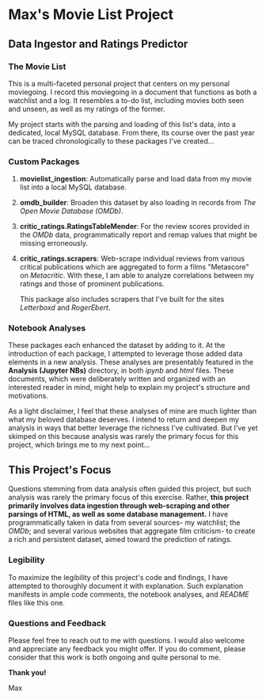 # Max's Movie List Project
## Data Ingestor and Ratings Predictor

### The Movie List

This is a multi-faceted personal project that centers on my personal moviegoing. I record this moviegoing in a document that functions as both a watchlist and a log. It resembles a to-do list, including movies both seen and unseen, as well as my ratings of the former.

My project starts with the parsing and loading of this list's data, into a dedicated, local MySQL database. From there, its course over the past year can be traced chronologically to these packages I've created...

### Custom Packages

1. **movielist_ingestion**: Automatically parse and load data from my movie list into a local MySQL database.

2. **omdb_builder**: Broaden this dataset by also loading in records from *The Open Movie Database (OMDb)*.

3. **critic_ratings.RatingsTableMender**: For the review scores provided in the *OMDb* data, programmatically report and remap values that might be missing erroneously.

4. **critic_ratings.scrapers**: Web-scrape  individual reviews from various critical publications which are aggregated to form a films "Metascore" on *Metacritic*. With these, I am able to analyze correlations between my ratings and those of prominent publications. 

    This package also includes scrapers that I've built for the sites *Letterboxd* and *RogerEbert*.

### Notebook Analyses

These packages each enhanced the dataset by adding to it. At the introduction of each package, I attempted to leverage those added data elements in a new analysis. These analyses are presentably featured in the **Analysis (Jupyter NBs)** directory, in both *ipynb* and *html* files. These documents, which were deliberately written and organized with an interested reader in mind, might help to explain my project's structure and motivations. 

As a light disclaimer, I feel that these analyses of mine are much lighter than what my beloved database deserves. I intend to return and deepen my analysis in ways that better leverage the richness I've cultivated. But I've yet skimped on this because analysis was rarely the primary focus for this project, which brings me to my next point...

## This Project's Focus

Questions stemming from data analysis often guided this project, but such analysis was rarely the primary focus of this exercise. Rather, **this project primarily involves data ingestion through web-scraping and other parsings of HTML, as well as some database management.** I have programmatically taken in data from several sources- my watchlist; the *OMDb*; and several various websites that aggregate film criticism- to create a rich and persistent dataset, aimed toward the prediction of ratings.

### Legibility

To maximize the legibility of this project's code and findings, I have attempted to thoroughly document it with explanation. Such explanation manifests in ample code comments, the notebook analyses, and *README* files like this one.

### Questions and Feedback

Please feel free to reach out to me with questions. I would also welcome and appreciate any feedback you might offer. If you do comment, please consider that this work is both ongoing and quite personal to me.

**Thank you!**

Max